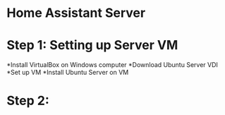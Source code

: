 # Home Assistant Server

# Step 1: Setting up Server VM
*Install VirtualBox on Windows computer
*Download Ubuntu Server VDI
*Set up VM
*Install Ubuntu Server on VM

# Step 2:
